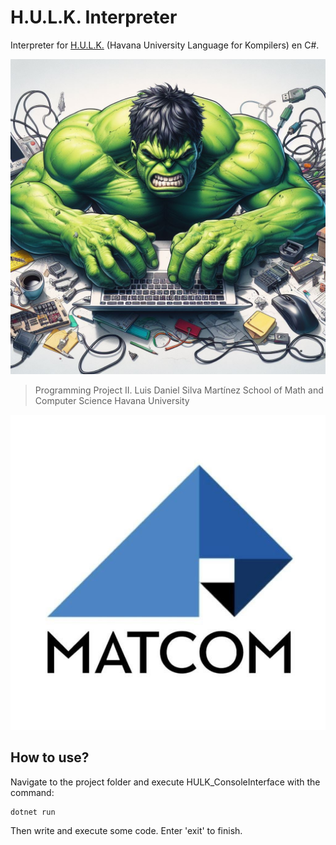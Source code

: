 # H.U.L.K. Interpreter

Interpreter for [H.U.L.K.](https://matcom.in/hulk) (Havana University Language for Kompilers) en C#.

![](HULK.jpg)

>Programming Project II.
>Luis Daniel Silva Martínez
>School of Math and Computer Science
>Havana University

![](MatCom.jpg)

## **How to use?**
Navigate to the project folder and execute HULK_ConsoleInterface with the command:
```
dotnet run
```
Then write and execute some code.
Enter 'exit' to finish.